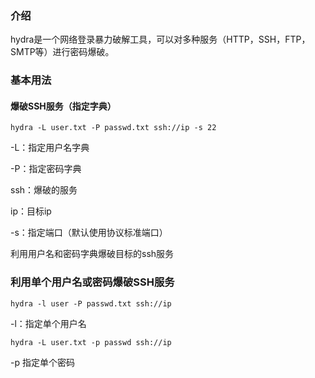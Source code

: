### 介绍

hydra是一个网络登录暴力破解工具，可以对多种服务（HTTP，SSH，FTP，SMTP等）进行密码爆破。





### 基本用法



#### 爆破SSH服务（指定字典）

```
hydra -L user.txt -P passwd.txt ssh://ip -s 22
```

-L：指定用户名字典

-P：指定密码字典

ssh：爆破的服务

ip：目标ip

-s：指定端口（默认使用协议标准端口）

利用用户名和密码字典爆破目标的ssh服务





### 利用单个用户名或密码爆破SSH服务

```
hydra -l user -P passwd.txt ssh://ip
```

-l：指定单个用户名

```
hydra -L user.txt -p passwd ssh://ip
```

-p 指定单个密码

